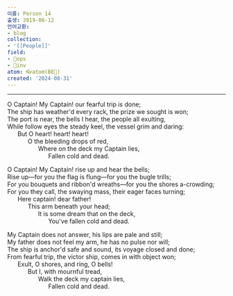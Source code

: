 ```yaml
---
이름: Person 14
출생: 2019-06-12
언어교환:
- blog
collection:
- '[[People]]'
field:
- 🐙ops
- 🐢inv
atom: 👓atom(BE🔄)
created: '2024-08-31'
---
```


---

O Captain! My Captain! our fearful trip is done;  
The ship has weather'd every rack, the prize we sought is won;  
The port is near, the bells I hear, the people all exulting,  
While follow eyes the steady keel, the vessel grim and daring:  
      But O heart! heart! heart!  
            O the bleeding drops of red,  
                  Where on the deck my Captain lies,  
                        Fallen cold and dead.

O Captain! My Captain! rise up and hear the bells;  
Rise up—for you the flag is flung—for you the bugle trills;  
For you bouquets and ribbon'd wreaths—for you the shores a-crowding;  
For you they call, the swaying mass, their eager faces turning;  
      Here captain! dear father!  
            This arm beneath your head;  
                  It is some dream that on the deck,  
                        You've fallen cold and dead.

My Captain does not answer, his lips are pale and still;  
My father does not feel my arm, he has no pulse nor will;  
The ship is anchor'd safe and sound, its voyage closed and done;  
From fearful trip, the victor ship, comes in with object won;  
      Exult, O shores, and ring, O bells!  
            But I, with mournful tread,  
                  Walk the deck my captain lies,  
                        Fallen cold and dead.


